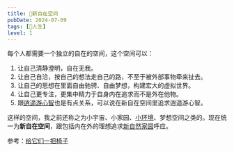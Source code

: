 ```yaml
---
title: 🎑新自在空间
pubDate: 2024-07-09
tags: [💖人生]
level: 1
---
```


每个人都需要一个独立的自在的空间，这个空间可以：

1. 让自己清静澄明，自在无我。
2. 让自己自洽，按自己的想法走自己的路，不至于被外部事物牵来扯去。
3. 让自己的思想在里面自由驰骋、自由梦想，构建宏大的虚拟世界。
4. 让自己更专注，更集中精力于自身内在追求而不是外在他物。
5. 跟[逍遥游心智]也是有点关系，可以说在新自在空间里追求逍遥游心智。

这样的空间，我之前还称之为小宇宙、小家园、[小环境]、梦想空间之类的。现在统一为**新自在空间**，跟包括内在外的理想追求[新自然家园]呼应。

参考：[给它们一把椅子]

[逍遥游心智]: /xyy/20240709c
[新自然家园]: /xyy/20240708a
[小环境]: /xyy/20240609a
[给它们一把椅子]: https://www.bilibili.com/video/BV1Kb421n7qC/
